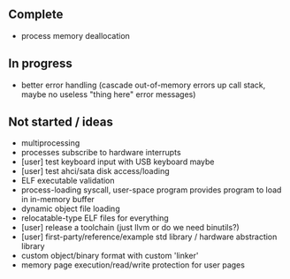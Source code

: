 ## Complete

- process memory deallocation

## In progress

- better error handling (cascade out-of-memory errors up call stack, maybe no useless "thing here" error messages)

## Not started / ideas

- multiprocessing
- processes subscribe to hardware interrupts
- \[user\] test keyboard input with USB keyboard maybe
- \[user\] test ahci/sata disk access/loading
- ELF executable validation
- process-loading syscall, user-space program provides program to load in in-memory buffer
- dynamic object file loading
- relocatable-type ELF files for everything
- \[user\] release a toolchain (just llvm or do we need binutils?)
- \[user\] first-party/reference/example std library / hardware abstraction library
- custom object/binary format with custom 'linker'
- memory page execution/read/write protection for user pages